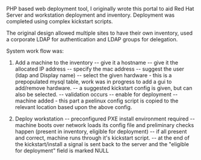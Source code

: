 PHP based web deployment tool, I originally wrote this portal to aid Red Hat Server and workstation deployment and inventory.
Deployment was completed  using complex kickstart scripts.

The original design allowed multiple sites to have their own inventory, used a corporate LDAP for authentication and LDAP groups for delegation.

System work flow was:

1. Add a machine to the inventory
-- give it a hostname
-- give it the allocated IP address
-- specify the mac address
-- suggest the user (ldap and Display name)
-- select the given hardware - this is a prepopulated mysql table, work was in progress to add a gui to add/remove hardware.
-- a suggested kickstart config is given, but can also be selected.
-- validation occurs
-- enable for deployment
-- machine added - this part a pxelinux config script is copied to the relevant location based upon the above config.

2. Deploy workstation
-- preconfigured PXE install environment required 
-- machine boots over network loads its config file and preliminary checks happen (present in inventory, eligible for deployment)
-- if all present and correct, machine runs through it's kickstart script.
-- at the end of the kickstart/install a signal is sent back to the server and the "eligible for deployment" field is marked NULL



